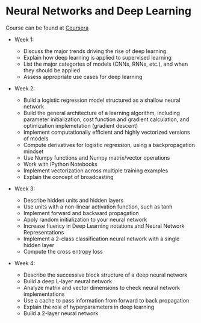 # Neural Networks and Deep Learning

Course can be found at [Coursera](https://www.coursera.org/learn/neural-networks-deep-learning)

- Week 1:
    - Discuss the major trends driving the rise of deep learning.
    - Explain how deep learning is applied to supervised learning
    - List the major categories of models (CNNs, RNNs, etc.), and when they should be applied
    - Assess appropriate use cases for deep learning

- Week 2:
    - Build a logistic regression model structured as a shallow neural network
    - Build the general architecture of a learning algorithm, including parameter initialization, cost function and gradient calculation, and optimization implemetation (gradient descent)
    - Implement computationally efficient and highly vectorized versions of models
    - Compute derivatives for logistic regression, using a backpropagation mindset
    - Use Numpy functions and Numpy matrix/vector operations
    - Work with iPython Notebooks
    - Implement vectorization across multiple training examples
    - Explain the concept of broadcasting

- Week 3:
    - Describe hidden units and hidden layers
    - Use units with a non-linear activation function, such as tanh
    - Implement forward and backward propagation
    - Apply random initialization to your neural network
    - Increase fluency in Deep Learning notations and Neural Network Representations
    - Implement a 2-class classification neural network with a single hidden layer
    - Compute the cross entropy loss

- Week 4:
    - Describe the successive block structure of a deep neural network
    - Build a deep L-layer neural network
    - Analyze matrix and vector dimensions to check neural network implementations
    - Use a cache to pass information from forward to back propagation
    - Explain the role of hyperparameters in deep learning
    - Build a 2-layer neural network
